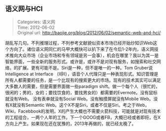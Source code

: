语义网与HCI
---
    
> Categories: 语义网  
> Time: 2012-06-02  
> Original url: <http://baojie.org/blog/2012/06/02/semantic-web-and-hci/>
    
胡乱写几句。不列推理过程，不列参考文献貌似资本市场已经开始炒知识Web这个方向了。诸位语义网同仁的马甲大概快可以扒下来了在今后1-2年内，语义网技术推向大众市场（企业市场和专有领域是另一会事），机会在哪里？我以为其一是智能界面，一些全新的服务形式。或许是，或许不是对现有服务，如搜索和社交网络，的扩展。更有可能不是。Siri是一种，但不是唯一的一种。Tom Gruber说Intelligence at Interface （I@I），语音个人代理只是一种表现形式。知识管理是所有人都需要的任务，是一个比现有的搜索更大的市场。现有的技术其实可以满足大多数人的需要，但是需要界面做一些paradigm shift。做一个每个人（很忙的，很闲的；男的，女的；要找饮食的，要找男女的）都需要的Evernote。没有鼠标就没有Web。     没有表单就没有Social Web。没有触摸屏就没有Mobile Web。没有X就没有Semantic Web。这个X不是Siri，或者不仅是Siri。考之于Web，Wiki，Facebbook的发明，X的产生大概也不需要火箭科技，可能就是对现有技术的工程组合，一两个人年的工作。下一个GOOG或者FB，大概已经或者即将，在X方向上产生。如果现在还在犹豫的，2013年再做的，就已经太晚了。     
    